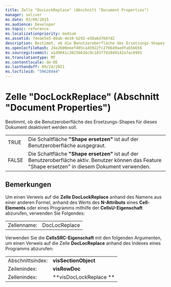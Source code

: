 ```yaml
---
title: Zelle "DocLockReplace" (Abschnitt "Document Properties")
manager: soliver
ms.date: 03/09/2015
ms.audience: Developer
ms.topic: reference
ms.localizationpriority: medium
ms.assetid: 74eae5e5-80ab-4e10-b292-e58a6d7607d2
description: Bestimmt, ob die Benutzeroberfläche des Ersetzungs-Shapes für dieses Dokument deaktiviert werden soll.
ms.openlocfilehash: 24e2600eeef405ca45922fc276649aedfab5b656
ms.sourcegitcommit: a1d9041c20256616c9c183f7d1049142a7ac6991
ms.translationtype: MT
ms.contentlocale: de-DE
ms.lasthandoff: 09/24/2021
ms.locfileid: "59628444"
---
```

# <a name="doclockreplace-cell-document-properties-section"></a>Zelle "DocLockReplace" (Abschnitt "Document Properties")

Bestimmt, ob die Benutzeroberfläche des Ersetzungs-Shapes für dieses Dokument deaktiviert werden soll. 
  
|||
|:-----|:-----|
|TRUE  <br/> |Die Schaltfläche **"Shape ersetzen"** ist auf der Benutzeroberfläche ausgegraut.  <br/> |
|FALSE  <br/> |Die Schaltfläche **"Shape ersetzen"** ist auf der Benutzeroberfläche aktiv. Benutzer können das Feature "Shape ersetzen" in diesem Dokument verwenden.  <br/> |
   
## <a name="remarks"></a>Bemerkungen

Um einen Verweis auf die **Zelle DocLockReplace** anhand des Namens aus einer anderen Formel, anhand des Werts des **N-Attributs** eines **Cell-Elements** oder eines Programms mithilfe der **CellsU-Eigenschaft** abzurufen, verwenden Sie Folgendes: 
  
|||
|:-----|:-----|
| Zellenname:  <br/> | DocLocReplace  <br/> |
   
Verwenden Sie die **CellsSRC-Eigenschaft** mit den folgenden Argumenten, um einen Verweis auf die Zelle **DocLocReplace** anhand des Indexes eines Programms abzurufen: 
  
|||
|:-----|:-----|
| Abschnittsindex:  <br/> |**visSectionObject** <br/> |
| Zeilenindex:  <br/> |**visRowDoc** <br/> |
| Zellenindex:  <br/> |**visDocLockReplace ** <br/> |
   

